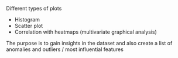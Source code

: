 

Different types of plots

- Histogram
- Scatter plot
- Correlation with heatmaps (multivariate graphical analysis)

The purpose is to gain insights in the dataset and also create a list of anomalies and outliers / most influential features